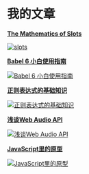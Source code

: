 # 我的文章

[**The Mathematics of Slots**](正在建设中。。。)

[![slots][1]](/article/slots/)

[**Babel 6 小白使用指南**](/article/doc/2)

[![Babel 6 小白使用指南][3]](/article/doc/2)

[**正则表达式的基础知识**](/article/doc/3)

[![正则表达式的基础知识][2]](/article/doc/3)

[**浅谈Web Audio API**](/article/doc/4)

[![浅谈Web Audio API][4]](/article/doc/4)

[**JavaScript里的原型**](/article/doc/5)

[![JavaScript里的原型][5]](/article/doc/5)

[1]: http://wilberway.com/article/images/art1.jpg
[2]: http://wilberway.com/article/images/art2.jpg?v2
[3]: http://wilberway.com/article/images/art3.jpg
[4]: http://wilberway.com/article/images/art4.jpg
[5]: http://wilberway.com/article/images/art5.jpg
